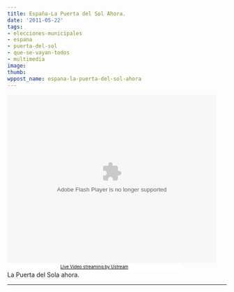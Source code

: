 ```yaml
---
title: España-La Puerta del Sol Ahora.
date: '2011-05-22'
tags:
- elecciones-municipales
- espana
- puerta-del-sol
- que-se-vayan-todos
- multimedia
image: 
thumb: 
wppost_name: espana-la-puerta-del-sol-ahora
---
```


<object classid="clsid:d27cdb6e-ae6d-11cf-96b8-444553540000" width="480" height="386"><param name="flashvars" value="cid=8306676&amp;autoplay=false" /> <param name="allowfullscreen" value="true" /> <param name="allowscriptaccess" value="always" /> <param name="src" value="http://www.ustream.tv/flash/viewer.swf" /> <embed type="application/x-shockwave-flash" width="480" height="386" src="http://www.ustream.tv/flash/viewer.swf" flashvars="cid=8306676&amp;autoplay=false" allowfullscreen="true" allowscriptaccess="always"></embed></object>
<a style="padding: 2px 0px 4px; width: 400px; background: #ffffff; display: block; color: #000000; font-weight: normal; font-size: 10px; text-decoration: underline; text-align: center;" href="http://www.ustream.tv/" target="_blank">Live Video streaming by Ustream</a>La Puerta del Sola ahora.

<hr />
